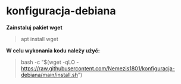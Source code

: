 # konfiguracja-debiana 

**Zainstaluj pakiet wget**<br />
>apt install wget<br />

**W celu wykonania kodu należy użyć:**<br />
> bash -c "$(wget -qLO - https://raw.githubusercontent.com/Nemezis1801/konfiguracja-debiana/main/install.sh")
